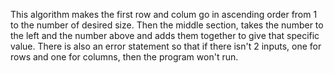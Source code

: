 This algorithm makes the first row and colum go in ascending order from 1 to the number of desired size. Then the middle section, takes the number to the left and the number above and adds them together to give that specific value. There is also an error statement so that if there isn't 2 inputs, one for rows and one for columns, then the program won't run. 
